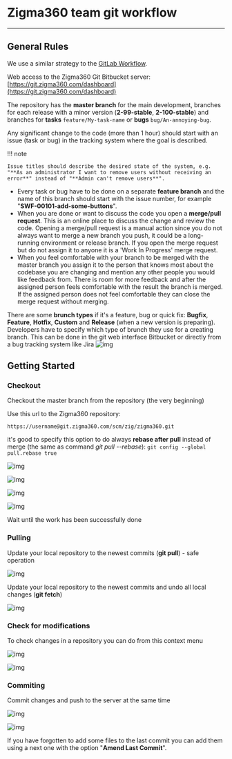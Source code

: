 # Zigma360 team git workflow

---

## General Rules

We use a similar strategy to the [GitLab Workflow](http://help.zigma360.com/Development/#.gitlab_workflow).

Web access to the Zigma360 Git Bitbucket server: [https://git.zigma360.com/dashboard](https://git.zigma360.com/dashboard)

The repository has the **master branch** for the main development, branches for each release with a minor version (**2-99-stable**, **2-100-stable**) and branches for **tasks** `feature/My-task-name` or **bugs** `bug/An-annoying-bug`.

Any significant change to the code (more than 1 hour) should start with an issue (task or bug) in the tracking system where the goal is described.

!!! note

	Issue titles should describe the desired state of the system, e.g. "**As an administrator I want to remove users without receiving an error**" instead of "**Admin can't remove users**".

- Every task or bug have to be done on a separate **feature branch** and the name of this branch should start with the issue number,
  for example "**SWF-00101-add-some-buttons**".
- When you are done or want to discuss the code you open a **merge/pull request**. This is an online place to discuss the change and review the code. Opening a merge/pull request is a manual action since you do not always want to merge a new branch you push, it could be a long-running environment or release branch. If you open the merge request but do not assign it to anyone it is a 'Work In Progress' merge request.
- When you feel comfortable with your branch to be merged with the master branch you assign it to the person that knows most about the codebase you are changing and mention any other people you would like feedback from. There is room for more feedback and after the assigned person feels comfortable with the result the branch is merged. If the assigned person does not feel comfortable they can close the merge request without merging.

There are some **brunch types** if it's a feature, bug or quick fix: **Bugfix**, **Feature**, **Hotfix**, **Custom** and **Release** (when a new version is preparing).
Developers have to specify which type of brunch they use for a creating branch.
This can be done in the git web interface Bitbucket or directly from a bug tracking system like Jira
![img](../img/git/Create_brunch.png)

## Getting Started

### Checkout

Checkout the master branch from the repository (the very beginning)

Use this url to the Zigma360 repository:

```
https://username@git.zigma360.com/scm/zig/zigma360.git
```

it's good to specify this option to do always **rebase after pull** instead of merge (the same as command *git pull --rebase*):
`git config --global pull.rebase true`


![img](../img/git/Git_clone_1.png)

![img](../img/git/Git_clone_2.png)

![img](../img/git/Git_clone_3.png)

![img](../img/git/Git_clone_4.png)

Wait until the work has been successfully done


### Pulling

Update your local repository to the newest commits (**git pull**) - safe operation

![img](../img/git/Git_pull.png)



Update your local repository to the newest commits and undo all local changes (**git fetch**)

![img](../img/git/Git_fetch.png)


### Check for modifications

To check changes in a repository you can do from this context menu

![img](../img/git/Git_check_changes1.png)

![img](../img/git/Git_check_changes2.png)


### Commiting

Commit changes and push to the server at the same time

![img](../img/git/Git_comit1.png)

![img](../img/git/Git_comit2.png)

If you have forgotten to add some files to the last commit you can add them using a next one with the option "**Amend Last Commit**".
